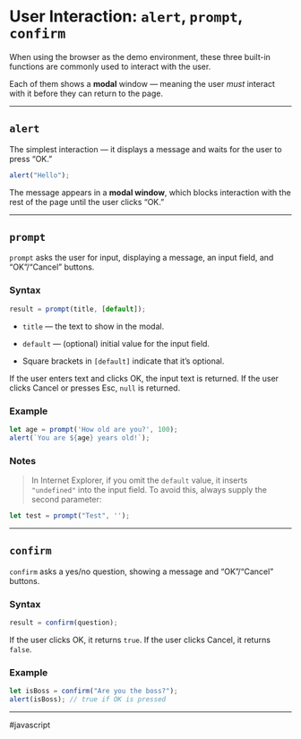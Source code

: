 # User Interaction: `alert`, `prompt`, `confirm`

When using the browser as the demo environment, these three built-in functions are commonly used to interact with the user.

Each of them shows a **modal** window — meaning the user *must* interact with it before they can return to the page.

---

## `alert`

The simplest interaction — it displays a message and waits for the user to press “OK.”

```js
alert("Hello");
```

The message appears in a **modal window**, which blocks interaction with the rest of the page until the user clicks “OK.”

---

## `prompt`

`prompt` asks the user for input, displaying a message, an input field, and “OK”/“Cancel” buttons.

### Syntax

```js
result = prompt(title, [default]);
```

* `title` — the text to show in the modal.

* `default` — (optional) initial value for the input field.

* Square brackets in `[default]` indicate that it’s optional.

If the user enters text and clicks OK, the input text is returned.
If the user clicks Cancel or presses Esc, `null` is returned.

### Example

```js
let age = prompt('How old are you?', 100);
alert(`You are ${age} years old!`);
```

### Notes

> In Internet Explorer, if you omit the `default` value, it inserts `"undefined"` into the input field.
> To avoid this, always supply the second parameter:

```js
let test = prompt("Test", '');
```

---

## `confirm`

`confirm` asks a yes/no question, showing a message and “OK”/“Cancel” buttons.

### Syntax

```js
result = confirm(question);
```

If the user clicks OK, it returns `true`.
If the user clicks Cancel, it returns `false`.

### Example

```js
let isBoss = confirm("Are you the boss?");
alert(isBoss); // true if OK is pressed
```

---

#javascript